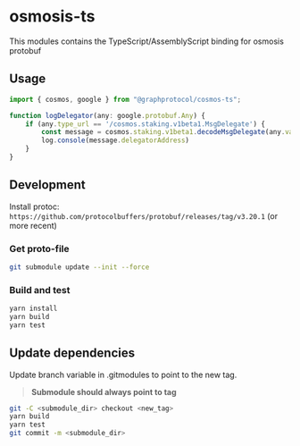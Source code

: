 # osmosis-ts

This modules contains the TypeScript/AssemblyScript binding for osmosis protobuf

## Usage

```typescript
import { cosmos, google } from "@graphprotocol/cosmos-ts";

function logDelegator(any: google.protobuf.Any) {
    if (any.type_url == '/cosmos.staking.v1beta1.MsgDelegate') {
        const message = cosmos.staking.v1beta1.decodeMsgDelegate(any.value);
        log.console(message.delegatorAddress)
    }
}
```

## Development

Install protoc: `https://github.com/protocolbuffers/protobuf/releases/tag/v3.20.1` (or more recent)

### Get proto-file

```bash
git submodule update --init --force
```

### Build and test

```bash
yarn install
yarn build
yarn test
```

## Update dependencies

Update branch variable in .gitmodules to point to the new tag.

> **Submodule should always point to tag**

```bash
git -C <submodule_dir> checkout <new_tag>
yarn build
yarn test
git commit -m <submodule_dir>
```
